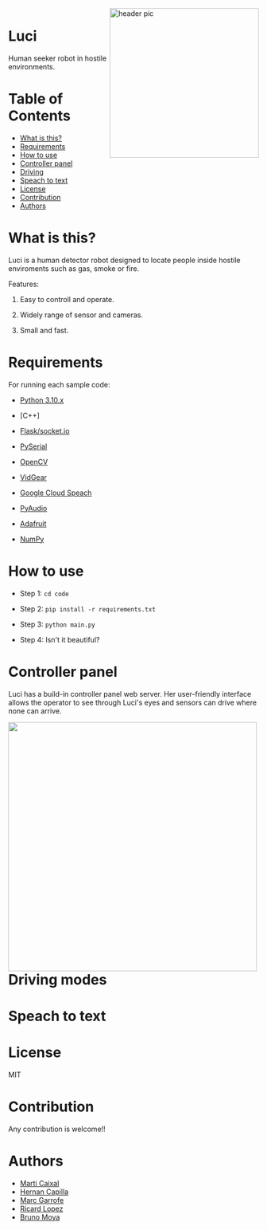 <img src="https://github.com/marcgarrofe/RLP-PLAB/blob/main/luci_logo.png" align="right" width="300" alt="header pic"/>

# Luci
Human seeker robot in hostile environments.



# Table of Contents
   * [What is this?](#what-is-this)
   * [Requirements](#requirements)
   * [How to use](#how-to-use)
   * [Controller panel](#controller-panel)
   * [Driving](#driving-modes)
   * [Speach to text](#speach-to-text)
   * [License](#license)
   * [Contribution](#contribution)
   * [Authors](#authors)


# What is this?

Luci is a human detector robot designed to locate people inside hostile enviroments such as gas, smoke or fire. 

Features:

1. Easy to controll and operate.

2. Widely range of sensor and cameras.

3. Small and fast.


# Requirements

For running each sample code:

- [Python 3.10.x](https://www.python.org/)

- [C++]

- [Flask/socket.io](https://socket.io/)

- [PySerial](https://pypi.org/project/pyserial/)

- [OpenCV](https://opencv.org/)

- [VidGear](https://abhitronix.github.io/vidgear/v0.2.5-stable/)

- [Google Cloud Speach](https://cloud.google.com/speech-to-text)

- [PyAudio](https://pypi.org/project/PyAudio/)

- [Adafruit](https://www.adafruit.com/)

- [NumPy](https://numpy.org/)
 

# How to use

- Step 1:
`cd code`

- Step 2:
`pip install -r requirements.txt` 

- Step 3:
`python main.py`

- Step 4:
Isn't it beautiful?


# Controller panel

Luci has a build-in controller panel web server. Her user-friendly interface allows the operator to see through Luci's eyes and sensors can drive where none can arrive.

<img src="https://github.com/marcgarrofe/RLP-PLAB/blob/main/img/website.png" align="left" width="500"/>


# Driving modes


# Speach to text


# License 

MIT

# Contribution

Any contribution is welcome!! 

# Authors
 * [Marti Caixal](https://github.com/marti1999)
 * [Hernan Capilla](https://github.com/hcapilla)
 * [Marc Garrofe](https://github.com/marcgarrofe)
 * [Ricard Lopez](https://github.com/Ricardlol)
 * [Bruno Moya](https://github.com/elblogbruno)
